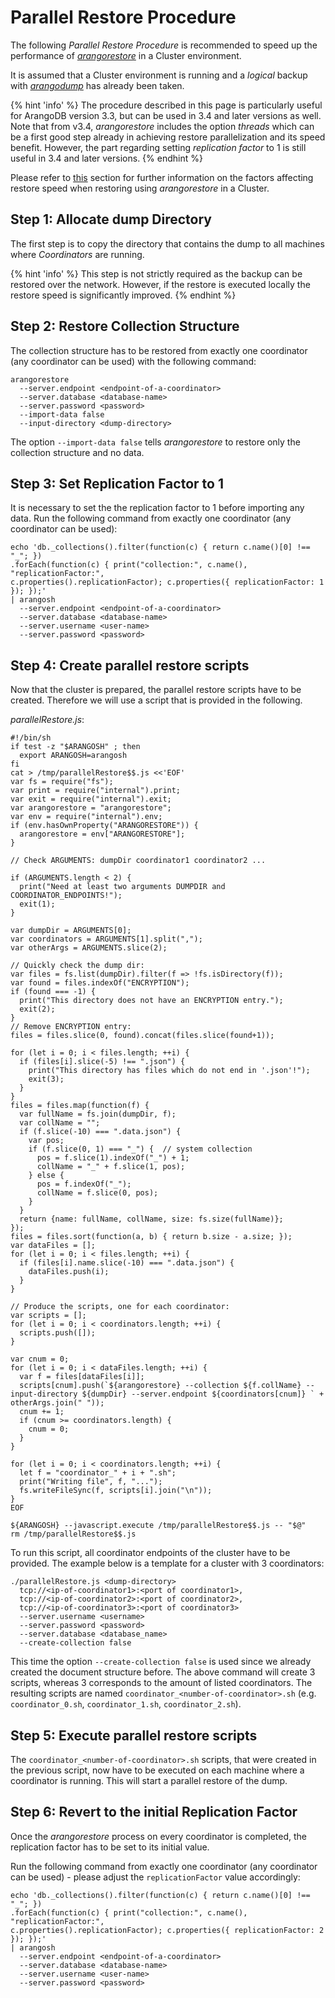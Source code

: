Parallel Restore Procedure
==========================

The following _Parallel Restore Procedure_ is recommended to speed up the
performance of [_arangorestore_](../Arangorestore/README.md) in a
Cluster environment.

It is assumed that a Cluster environment is running and a _logical_ backup
with [_arangodump_](../Arangodump/README.md) has already been taken.

{% hint 'info' %}
The procedure described in this page is particularly useful for ArangoDB
version 3.3, but can be used in 3.4 and later versions as well. Note that 
from v3.4, _arangorestore_ includes the option _threads_ which can be a first
good step already in achieving restore parallelization and its speed benefit. 
However, the part regarding setting _replication factor_ to 1 is still useful
in 3.4 and later versions.
{% endhint %}

Please refer to 
[this](Examples.md#factors-affecting-speed-of-arangorestore-in-a-cluster) 
section for further information on the factors affecting
restore speed when restoring using _arangorestore_ in a Cluster.

Step 1: Allocate dump Directory
-----------------------

The first step is to copy the directory that contains the dump to all machines
where _Coordinators_ are running. 

{% hint 'info' %}
This step is not strictly required as the backup can be restored over the
network. However, if the restore is executed locally the restore speed is
significantly improved.
{% endhint %}
	
Step 2: Restore Collection Structure
----------------------------

The collection structure has to be restored from exactly one coordinator (any
coordinator can be used) with the following command:

```
arangorestore
  --server.endpoint <endpoint-of-a-coordinator>
  --server.database <database-name> 
  --server.password <password> 
  --import-data false 
  --input-directory <dump-directory>
```


The option `--import-data false`  tells _arangorestore_ to restore only the
collection structure and no data.

Step 3: Set Replication Factor to 1
---------------------------

It is necessary to set the the replication factor to 1 before importing any
data. Run the following command from exactly one coordinator (any coordinator
can be used):

```
echo 'db._collections().filter(function(c) { return c.name()[0] !== "_"; })
.forEach(function(c) { print("collection:", c.name(), "replicationFactor:",
c.properties().replicationFactor); c.properties({ replicationFactor: 1 }); });'
| arangosh
  --server.endpoint <endpoint-of-a-coordinator>
  --server.database <database-name>
  --server.username <user-name>
  --server.password <password> 
```

Step 4: Create parallel restore scripts
-------------------------------

Now that the cluster is prepared, the parallel restore scripts have to be
created. Therefore we will use a script that is provided in the following.

_parallelRestore.js_:

```
#!/bin/sh
if test -z "$ARANGOSH" ; then
  export ARANGOSH=arangosh
fi
cat > /tmp/parallelRestore$$.js <<'EOF'
var fs = require("fs");
var print = require("internal").print;
var exit = require("internal").exit;
var arangorestore = "arangorestore";
var env = require("internal").env;
if (env.hasOwnProperty("ARANGORESTORE")) {
  arangorestore = env["ARANGORESTORE"];
}

// Check ARGUMENTS: dumpDir coordinator1 coordinator2 ...

if (ARGUMENTS.length < 2) {
  print("Need at least two arguments DUMPDIR and COORDINATOR_ENDPOINTS!");
  exit(1);
}

var dumpDir = ARGUMENTS[0];
var coordinators = ARGUMENTS[1].split(",");
var otherArgs = ARGUMENTS.slice(2);

// Quickly check the dump dir:
var files = fs.list(dumpDir).filter(f => !fs.isDirectory(f));
var found = files.indexOf("ENCRYPTION");
if (found === -1) {
  print("This directory does not have an ENCRYPTION entry.");
  exit(2);
}
// Remove ENCRYPTION entry:
files = files.slice(0, found).concat(files.slice(found+1));

for (let i = 0; i < files.length; ++i) {
  if (files[i].slice(-5) !== ".json") {
    print("This directory has files which do not end in '.json'!");
    exit(3);
  }
}
files = files.map(function(f) {
  var fullName = fs.join(dumpDir, f);
  var collName = "";
  if (f.slice(-10) === ".data.json") {
    var pos;
    if (f.slice(0, 1) === "_") {  // system collection
      pos = f.slice(1).indexOf("_") + 1;
      collName = "_" + f.slice(1, pos);
    } else {
      pos = f.indexOf("_");
      collName = f.slice(0, pos);
    }
  }
  return {name: fullName, collName, size: fs.size(fullName)};
});
files = files.sort(function(a, b) { return b.size - a.size; });
var dataFiles = [];
for (let i = 0; i < files.length; ++i) {
  if (files[i].name.slice(-10) === ".data.json") {
    dataFiles.push(i);
  }
}

// Produce the scripts, one for each coordinator:
var scripts = [];
for (let i = 0; i < coordinators.length; ++i) {
  scripts.push([]);
}

var cnum = 0;
for (let i = 0; i < dataFiles.length; ++i) {
  var f = files[dataFiles[i]];
  scripts[cnum].push(`${arangorestore} --collection ${f.collName} --input-directory ${dumpDir} --server.endpoint ${coordinators[cnum]} ` + otherArgs.join(" "));
  cnum += 1;
  if (cnum >= coordinators.length) {
    cnum = 0;
  }
}

for (let i = 0; i < coordinators.length; ++i) {
  let f = "coordinator_" + i + ".sh";
  print("Writing file", f, "...");
  fs.writeFileSync(f, scripts[i].join("\n"));
}
EOF

${ARANGOSH} --javascript.execute /tmp/parallelRestore$$.js -- "$@"
rm /tmp/parallelRestore$$.js
```

To run this script, all coordinator endpoints of the cluster have to be
provided. The example below is a template for a cluster with 3 coordinators:

```
./parallelRestore.js <dump-directory>
  tcp://<ip-of-coordinator1>:<port of coordinator1>,
  tcp://<ip-of-coordinator2>:<port of coordinator2>,
  tcp://<ip-of-coordinator3>:<port of coordinator3>
  --server.username <username>
  --server.password <password>
  --server.database <database_name>
  --create-collection false
```

This time the option `--create-collection false` is used since we already
created the document structure before. The above command will create 3 scripts,
whereas 3 corresponds to the amount of listed coordinators. The resulting
scripts are named `coordinator_<number-of-coordinator>.sh` (e.g.
`coordinator_0.sh`, `coordinator_1.sh`, `coordinator_2.sh`).

Step 5: Execute parallel restore scripts
--------------------------------

The `coordinator_<number-of-coordinator>.sh` scripts, that were created in the
previous script, now have to be executed on each machine where a coordinator
is running. This will start a parallel restore of the dump.

Step 6: Revert to the initial Replication Factor
----------------------------------------

Once the _arangorestore_ process on every coordinator is completed, the
replication factor has to be set to its initial value.

Run the following command from exactly one coordinator (any coordinator can be
used) - please adjust the `replicationFactor` value accordingly:

```
echo 'db._collections().filter(function(c) { return c.name()[0] !== "_"; })
.forEach(function(c) { print("collection:", c.name(), "replicationFactor:",
c.properties().replicationFactor); c.properties({ replicationFactor: 2 }); });'
| arangosh
  --server.endpoint <endpoint-of-a-coordinator>
  --server.database <database-name>
  --server.username <user-name>
  --server.password <password>
```
